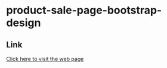 # product-sale-page-bootstrap-design
<h2>Link</h2>
<a href="http://ali-bootstrap-project.netlify.app" target="_blank">Click here to visit the web page</a>
